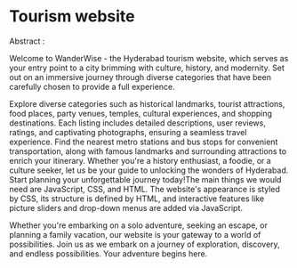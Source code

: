 # Tourism website

Abstract :

Welcome to WanderWise - the Hyderabad tourism website, which serves as your entry point to a city brimming with culture, history, and modernity. Set out on an immersive journey through diverse categories that have been carefully chosen to provide a full experience.

Explore diverse categories such as historical landmarks, tourist attractions, food places, party venues, temples, cultural experiences, and shopping destinations. Each listing includes detailed descriptions, user reviews, ratings, and captivating photographs, ensuring a seamless travel experience. Find the nearest metro stations and bus stops for convenient transportation, along with famous landmarks and surrounding attractions to enrich your itinerary. Whether you're a history enthusiast, a foodie, or a culture seeker, let us be your guide to unlocking the wonders of Hyderabad. Start planning your unforgettable journey today!The main things we would need are JavaScript, CSS, and HTML. The website's appearance is styled by CSS, its structure is defined by HTML, and interactive features like picture sliders and drop-down menus are added via JavaScript.

Whether you're embarking on a solo adventure, seeking an escape, or planning a family vacation, our website is your gateway to a world of possibilities. Join us as we embark on a journey of exploration, discovery, and endless possibilities. Your adventure begins here.
